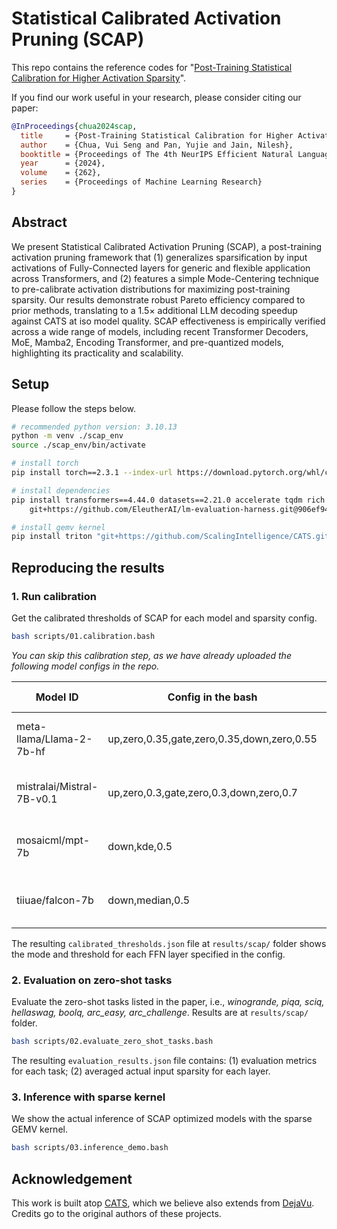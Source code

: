 # Statistical Calibrated Activation Pruning (SCAP)

This repo contains the reference codes for "[Post-Training Statistical Calibration for Higher Activation Sparsity](https://arxiv.org/abs/2412.07174)".

If you find our work useful in your research, please consider citing our paper:

```bibtex
@InProceedings{chua2024scap,
  title     = {Post-Training Statistical Calibration for Higher Activation Sparsity},
  author    = {Chua, Vui Seng and Pan, Yujie and Jain, Nilesh},
  booktitle = {Proceedings of The 4th NeurIPS Efficient Natural Language and Speech Processing Workshop},
  year      = {2024},
  volume    = {262},
  series    = {Proceedings of Machine Learning Research}
}
```

## Abstract

We present Statistical Calibrated Activation Pruning (SCAP), a post-training activation pruning framework that (1) generalizes sparsification by input activations of Fully-Connected layers for generic and flexible application across Transformers, and (2) features a simple Mode-Centering technique to pre-calibrate activation distributions for maximizing post-training sparsity. Our results demonstrate robust Pareto efficiency compared to prior methods, translating to a 1.5× additional LLM decoding speedup against CATS at iso model quality. SCAP effectiveness is empirically verified across a wide range of models, including recent Transformer Decoders, MoE, Mamba2, Encoding Transformer, and pre-quantized models, highlighting its practicality and scalability.

## Setup

Please follow the steps below.

```bash
# recommended python version: 3.10.13
python -m venv ./scap_env
source ./scap_env/bin/activate

# install torch
pip install torch==2.3.1 --index-url https://download.pytorch.org/whl/cu121

# install dependencies
pip install transformers==4.44.0 datasets==2.21.0 accelerate tqdm rich seaborn matplotlib wheel \
    git+https://github.com/EleutherAI/lm-evaluation-harness.git@906ef948dc8dbb4c84e1bb0f2861b1aba30ab533

# install gemv kernel
pip install triton "git+https://github.com/ScalingIntelligence/CATS.git@0bda7708b835f20c59f4dd59d3d32b0c5f2f6376#egg=flash_gemv&subdirectory=flash_gemv"
```

## Reproducing the results

### 1. Run calibration

Get the calibrated thresholds of SCAP for each model and sparsity config.

```bash
bash scripts/01.calibration.bash
```

_You can skip this calibration step, as we have already uploaded the following model configs in the repo._

| Model ID                  | Config in the bash                         | Up/gate sparsity           | Down sparsity               |
| ------------------------- | ------------------------------------------ | -------------------------- | --------------------------- |
| meta-llama/Llama-2-7b-hf  | up,zero,0.35,gate,zero,0.35,down,zero,0.55 | 35% without mode centering | 55% without mode centering  |
| mistralai/Mistral-7B-v0.1 | up,zero,0.3,gate,zero,0.3,down,zero,0.7    | 30% without mode centering | 70% without mode centering  |
| mosaicml/mpt-7b           | down,kde,0.5                               | /                          | 50% with _kde peak_ as mode |
| tiiuae/falcon-7b          | down,median,0.5                            | /                          | 50% with _median_ as mode   |

The resulting `calibrated_thresholds.json` file at `results/scap/` folder shows the mode and threshold for each FFN layer specified in the config.

### 2. Evaluation on zero-shot tasks

Evaluate the zero-shot tasks listed in the paper, i.e., _winogrande, piqa, sciq, hellaswag, boolq, arc_easy, arc_challenge_.
Results are at `results/scap/` folder.

```bash
bash scripts/02.evaluate_zero_shot_tasks.bash
```

The resulting `evaluation_results.json` file contains: (1) evaluation metrics for each task; (2) averaged actual input sparsity for each layer.

### 3. Inference with sparse kernel

We show the actual inference of SCAP optimized models with the sparse GEMV kernel.

```bash
bash scripts/03.inference_demo.bash
```

## Acknowledgement

This work is built atop [CATS](https://github.com/ScalingIntelligence/CATS), which we believe also extends from [DejaVu](https://github.com/FMInference/DejaVu). Credits go to the original authors of these projects.
